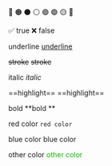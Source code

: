 🔴 🟠 ⚫ ⚪ 🟣 🟢 🟡 🔵	

✅ true 
❌ false

underline	<u>underline</u>

~~stroke~~	~~stroke~~

italic	*italic*

==highlight==	==highlight==

bold	**bold **

red color	`red color`

blue color	<a >blue color</a>

other color	<font color=#0fb503>other color</font>